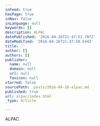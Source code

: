 ```yaml
---
inFeed: true
hasPage: true
inNav: false
inLanguage: null
keywords: []
description: ALPAC
datePublished: '2016-04-26T21:47:51.707Z'
dateModified: '2016-04-26T21:47:50.544Z'
title: ''
author: []
authors: []
publisher:
  name: null
  domain: null
  url: null
  favicon: null
starred: false
sourcePath: _posts/2016-04-26-alpac.md
published: true
url: alpac/index.html
_type: Article

---
```

ALPAC